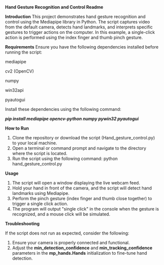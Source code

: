 ****Hand Gesture Recognition and Control Readme****



**Introduction**
This project demonstrates hand gesture recognition and control using the Mediapipe library in Python. The script captures video from the default camera, detects hand landmarks, and interprets specific gestures to trigger actions on the computer. In this example, a single-click action is performed using the index finger and thumb pinch gesture.

**Requirements**
Ensure you have the following dependencies installed before running the script:

mediapipe

cv2 (OpenCV)

numpy

win32api

pyautogui


Install these dependencies using the following command:

  **_pip install mediapipe opencv-python numpy pywin32 pyautogui_**



**How to Run**
1. Clone the repository or download the script (Hand_gesture_control.py) to your local machine.
2. Open a terminal or command prompt and navigate to the directory where the script is located.
3. Run the script using the following command:
      python hand_gesture_control.py

**Usage**
1. The script will open a window displaying the live webcam feed.
2. Hold your hand in front of the camera, and the script will detect hand landmarks using Mediapipe.
3. Perform the pinch gesture (index finger and thumb close together) to trigger a single click action.
4. The program will output "single click" in the console when the gesture is recognized, and a mouse click will be simulated.

**Troubleshooting**

If the script does not run as expected, consider the following:

1. Ensure your camera is properly connected and functional.
2. Adjust the **min_detection_confidence** and **min_tracking_confidence** parameters in the **mp_hands.Hands** initialization to fine-tune hand detection.

